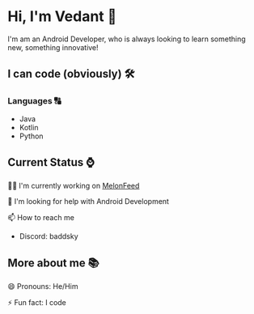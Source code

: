 
# Hi, I'm Vedant 👋
I'm am an Android Developer, who is always looking to learn something new, something innovative!



## I can code (obviously) 🛠
### Languages 🔠
* Java
* Kotlin
* Python


## Current Status ⌚
👩‍💻 I'm currently working on [MelonFeed](instagram.com/melon.feed)

🤔 I'm looking for help with Android Development

📫 How to reach me
* Discord: baddsky

## More about me 📚
😄 Pronouns: He/Him

⚡️ Fun fact: I code
